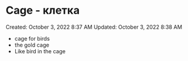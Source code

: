 # Cage - клетка

Created: October 3, 2022 8:37 AM
Updated: October 3, 2022 8:38 AM

- cage for birds
- the gold cage
- Like bird in the cage